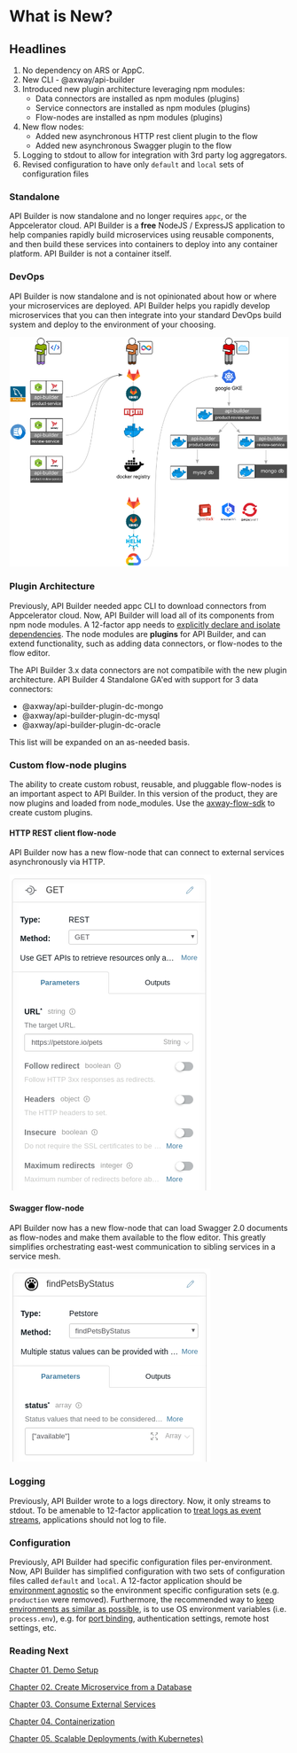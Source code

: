 # What is New?

## Headlines

1. No dependency on ARS or AppC. 
1. New CLI - @axway/api-builder
1. Introduced new plugin architecture leveraging npm modules:
    * Data connectors are installed as npm modules (plugins)
    * Service connectors are installed as npm modules (plugins)
    * Flow-nodes are installed as npm modules (plugins)
1. New flow nodes:
    * Added new asynchronous HTTP rest client plugin to the flow
    * Added new asynchronous Swagger plugin to the flow
1. Logging to stdout to allow for integration with 3rd party log aggregators.
1. Revised configuration to have only `default` and `local` sets of configuration files


### Standalone

API Builder is now standalone and no longer requires `appc`, or the Appcelerator cloud.  API Builder is a **free** NodeJS / ExpressJS application to help companies rapidly build microservices using reusable components, and then build these services into containers to deploy into any container platform.  API Builder is not a container itself.

### DevOps

API Builder is now standalone and is not opinionated about how or where your microservices are deployed. API Builder helps you rapidly develop microservices that you can then integrate into your standard DevOps build system and deploy to the environment of your choosing.

![DevOps](../images/architecture.png)

### Plugin Architecture

Previously, API Builder needed appc CLI to download connectors from Appcelerator cloud.  Now, API Builder will load all of its components from npm node modules.  A 12-factor app needs to [explicitly declare and isolate dependencies](https://12factor.net/dependencies).  The node modules are **plugins** for API Builder, and can extend functionality, such as adding data connectors, or flow-nodes to the flow editor. 

The API Builder 3.x data connectors are not compatibile with the new plugin architecture. API Builder 4 Standalone GA'ed with support for 3 data connectors:

* @axway/api-builder-plugin-dc-mongo
* @axway/api-builder-plugin-dc-mysql
* @axway/api-builder-plugin-dc-oracle

This list will be expanded on an as-needed basis.

### Custom flow-node plugins

The ability to create custom robust, reusable, and pluggable flow-nodes is an important aspect to API Builder.  In this version of the product, they are now plugins and loaded from node_modules.  Use the [axway-flow-sdk](https://www.npmjs.com/package/axway-flow-sdk) to create custom plugins.

#### HTTP REST client flow-node

API Builder now has a new flow-node that can connect to external services asynchronously via HTTP.

![REST flow-node](./images/rest-client.png)

#### Swagger flow-node

API Builder now has a new flow-node that can load Swagger 2.0 documents as flow-nodes and make them available to the flow editor.  This greatly simplifies orchestrating east-west communication to sibling services in a service mesh.

![Swagger flow-node](./images/swagger-flow-node.png)

### Logging

Previously, API Builder wrote to a logs directory.  Now, it only streams to stdout.  To be amenable to 12-factor application to [treat logs as event streams](https://12factor.net/logs), applications should not log to file.

### Configuration

Previously, API Builder had specific configuration files per-environment.  Now, API Builder has simplified configuration with two sets of configuration files called `default` and `local`.  A 12-factor application should be [environment agnostic](https://12factor.net/config) so the environment specific configuration sets (e.g. `production` were removed).  Furthermore, the recommended way to [keep environments as similar as possible](https://12factor.net/dev-prod-parity), is to use OS environment variables (i.e. `process.env`), e.g. for [port binding](https://12factor.net/port-binding), authentication settings, remote host settings, etc.

### Reading Next

[Chapter 01. Demo Setup](../01_demo_setup)

[Chapter 02. Create Microservice from a Database](../02_microservice_from_db)

[Chapter 03. Consume External Services](../03_external_services)

[Chapter 04. Containerization](../04_containerization)

[Chapter 05. Scalable Deployments (with Kubernetes)](../05_kubernetes)
